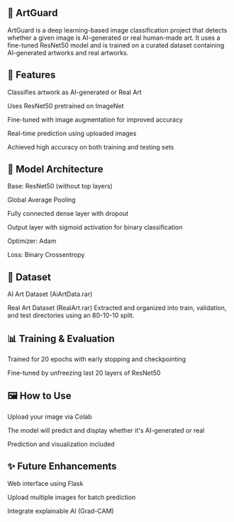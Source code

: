  ## 🎨 ArtGuard
ArtGuard is a deep learning-based image classification project that detects whether a given image is AI-generated or real human-made art. It uses a fine-tuned ResNet50 model and is trained on a curated dataset containing AI-generated artworks and real artworks.

## 🚀 Features
Classifies artwork as AI-generated or Real Art

Uses ResNet50 pretrained on ImageNet

Fine-tuned with image augmentation for improved accuracy

Real-time prediction using uploaded images

Achieved high accuracy on both training and testing sets

## 🧠 Model Architecture
Base: ResNet50 (without top layers)

Global Average Pooling

Fully connected dense layer with dropout

Output layer with sigmoid activation for binary classification

Optimizer: Adam

Loss: Binary Crossentropy

## 🧾 Dataset
AI Art Dataset (AiArtData.rar)

Real Art Dataset (RealArt.rar)
Extracted and organized into train, validation, and test directories using an 80-10-10 split.

## 📊 Training & Evaluation
Trained for 20 epochs with early stopping and checkpointing

Fine-tuned by unfreezing last 20 layers of ResNet50

## 🖼️ How to Use
Upload your image via Colab

The model will predict and display whether it's AI-generated or real

Prediction and visualization included

## ✨ Future Enhancements
Web interface using Flask

Upload multiple images for batch prediction

Integrate explainable AI (Grad-CAM)
